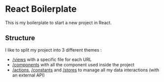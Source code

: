 # React Boilerplate

This is my boilerplate to start a new project in React.

## Structure

I like to split my project into 3 different themes :
- [/views](./src/views) with a specific file for each URL
- [/components](./src/components) with all the component used inside the project
- [/actions](./src/actions), [/constants](./src/constants) and [/stores](./src/stores) to manage all my data interactions (with an external API)